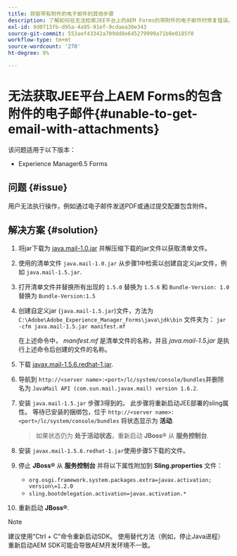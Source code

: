 ```yaml
---
title: 获取带有附件的电子邮件的其他步骤
description: 了解如何在无法检索JEE平台上的AEM Forms的带附件的电子邮件时修复错误。
exl-id: 0d0713fb-d95a-4a95-91ef-9cdaea30e343
source-git-commit: 553aef43342a709dd8e645279999a71b9e0185f0
workflow-type: tm+mt
source-wordcount: '270'
ht-degree: 0%

---
```


# 无法获取JEE平台上AEM Forms的包含附件的电子邮件{#unable-to-get-email-with-attachments}

该问题适用于以下版本：

* Experience Manager6.5 Forms

## 问题 {#issue}

用户无法执行操作，例如通过电子邮件发送PDF或通过提交配置包含附件。

## 解决方案 {#solution}

1. 将jar下载为 [java.mail-1.0.jar](/help/forms/using/java.mail-1.0.jar) 并解压缩下载的jar文件以获取清单文件。

1. 使用的清单文件 `java.mail-1.0.jar` 从步骤1中检索以创建自定义jar文件，例如 `java.mail-1.5.jar`.

1. 打开清单文件并替换所有出现的 `1.5.0` 替换为 `1.5.6` 和 `Bundle-Version: 1.0` 替换为 `Bundle-Version:1.5`

1. 创建自定义jar (`java.mail-1.5.jar`)文件，方法为 `C:\Adobe\Adobe_Experience_Manager_Forms\java\jdk\bin` 文件夹为：
   `jar -cfm java.mail-1.5.jar manifest.mf`

   在上述命令中， *manifest.mf* 是清单文件的名称，并且 *java.mail-1.5.jar* 是执行上述命令后创建的文件的名称。

1. 下载 [javax.mail-1.5.6.redhat-1.jar](https://mvnrepository.com/artifact/com.sun.mail/javax.mail/1.5.6.redhat-1).

1. 导航到 `http://<server name>:<port>/lc/system/console/bundles`并删除名为 `JavaMail API (com.sun.mail.javax.mail) version 1.6.2`.

1. 安装 `java.mail-1.5.jar` 步骤3得到的。 此步骤将重新启动JEE部署的sling属性。 等待已安装的捆绑包，位于 `http://<server name>:<port>/lc/system/console/bundles` 将状态显示为 **活动**.

   >如果状态仍为 **处于活动状态**，重新启动   **JBoss®** 从 **服务控制台**.


1. 安装 `javax.mail-1.5.6.redhat-1.jar`使用步骤5下载的文件。

1. 停止 **JBoss®** 从 **服务控制台** 并将以下属性附加到 **Sling.properties** 文件：
   * `org.osgi.framework.system.packages.extra=javax.activation; version\=1.2.0`
   * `sling.bootdelegation.activation=javax.activation.*`

1. 重新启动 **JBoss®**.

>[!NOTE]
>
> 建议使用“Ctrl + C”命令重新启动SDK。 使用替代方法（例如，停止Java进程）重新启动AEM SDK可能会导致AEM开发环境不一致。
